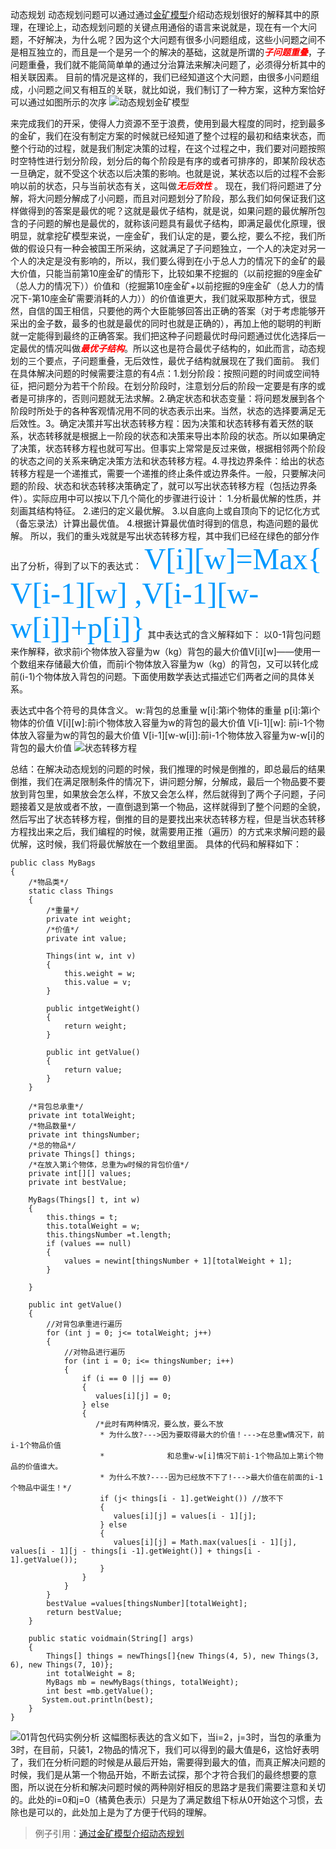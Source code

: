 动态规划
动态规划问题可以通过通过[金矿模型](http://www.cnblogs.com/SDJL/archive/2008/08/22/1274312.html)介绍动态规划很好的解释其中的原理，在理论上，动态规划问题的关键点用通俗的语言来说就是，现在有一个大问题，不好解决，为什么呢？因为这个大问题有很多小问题组成，这些小问题之间不是相互独立的，而且是一个是另一个的解决的基础，这就是所谓的<font color=red>***子问题重叠***</font>，子问题重叠，我们就不能简简单单的通过分治算法来解决问题了，必须得分析其中的相关联因素。
目前的情况是这样的，我们已经知道这个大问题，由很多小问题组成，小问题之间又有相互的关联，就比如说，我们制订了一种方案，这种方案恰好可以通过如图所示的次序
![动态规划金矿模型](https://raw.githubusercontent.com/prayjourney/algorithm_analysis_and_realization/3e2c19dffeb0bb8dabdd549dfdac474bede447a2/dynamic_programming/%E5%8A%A8%E6%80%81%E8%A7%84%E5%88%92%E9%87%91%E7%9F%BF%E6%A8%A1%E5%9E%8B.png)

来完成我们的开采，使得人力资源不至于浪费，使用到最大程度的同时，挖到最多的金矿，我们在没有制定方案的时候就已经知道了整个过程的最初和结束状态，而整个行动的过程，就是我们制定决策的过程，在这个过程之中，我们要对问题按照时空特性进行划分阶段，划分后的每个阶段是有序的或者可排序的，即某阶段状态一旦确定，就不受这个状态以后决策的影响。也就是说，某状态以后的过程不会影响以前的状态，只与当前状态有关，这叫做<font color=red>***无后效性***</font> 。
现在，我们将问题进了分解，将大问题分解成了小问题，而且对问题划分了阶段，那么我们如何保证我们这样做得到的答案是最优的呢？这就是最优子结构，就是说，如果问题的最优解所包含的子问题的解也是最优的，就称该问题具有最优子结构，即满足最优化原理，很明显，就拿挖矿模型来说，一座金矿，我们认定的是，要么挖，要么不挖，我们所做的假设只有一种会被国王所采纳，这就满足了子问题独立，一个人的决定对另一个人的决定是没有影响的，所以，我们要么得到在小于总人力的情况下的金矿的最大价值，只能当前第10座金矿的情形下，比较如果不挖掘的（以前挖掘的9座金矿（总人力的情况下））价值和（挖掘第10座金矿+以前挖掘的9座金矿（总人力的情况下-第10座金矿需要消耗的人力））的价值谁更大，我们就采取那种方式，很显然，自信的国王相信，只要他的两个大臣能够回答出正确的答案（对于考虑能够开采出的金子数，最多的也就是最优的同时也就是正确的），再加上他的聪明的判断就一定能得到最终的正确答案。我们把这种子问题最优时母问题通过优化选择后一定最优的情况叫做<font color=red>***最优子结构***</font>。所以这也是符合最优子结构的，如此而言，动态规划的三个要点，子问题重叠，无后效性，最优子结构就展现在了我们面前。
我们在具体解决问题的时候需要注意的有4点：1.划分阶段：按照问题的时间或空间特征，把问题分为若干个阶段。在划分阶段时，注意划分后的阶段一定要是有序的或者是可排序的，否则问题就无法求解。2.确定状态和状态变量：将问题发展到各个阶段时所处于的各种客观情况用不同的状态表示出来。当然，状态的选择要满足无后效性。3。确定决策并写出状态转移方程：因为决策和状态转移有着天然的联系，状态转移就是根据上一阶段的状态和决策来导出本阶段的状态。所以如果确定了决策，状态转移方程也就可写出。但事实上常常是反过来做，根据相邻两个阶段的状态之间的关系来确定决策方法和状态转移方程。4.寻找边界条件：给出的状态转移方程是一个递推式，需要一个递推的终止条件或边界条件。一般，只要解决问题的阶段、状态和状态转移决策确定了，就可以写出状态转移方程（包括边界条件）。实际应用中可以按以下几个简化的步骤进行设计：
1.分析最优解的性质，并刻画其结构特征。
2.递归的定义最优解。
3.以自底向上或自顶向下的记忆化方式（备忘录法）计算出最优值。
4.根据计算最优值时得到的信息，构造问题的最优解。
所以，我们的重头戏就是写出状态转移方程，其中我们已经在绿色的部分作出了分析，得到了以下的表达式：
<font color=#0099ff size=7 face="黑体">V[i][w]=Max{ V[i-1][w]  ,V[i-1][w-w[i]]+p[i]}</font>
其中表达式的含义解释如下：
以0-1背包问题来作解释，欲求前i个物体放入容量为w（kg）背包的最大价值V[i][w]——使用一个数组来存储最大价值，而前i个物体放入容量为w（kg）的背包，又可以转化成前(i-1)个物体放入背包的问题。下面使用数学表达式描述它们两者之间的具体关系。

表达式中各个符号的具体含义。
   w:背包的总重量
   w[i]:第i个物体的重量
   p[i]:第i个物体的价值
   V[i][w]:前i个物体放入容量为w的背包的最大价值
   V[i-1][w]: 前i-1个物体放入容量为w的背包的最大价值
   V[i-1][w-w[i]]:前i-1个物体放入容量为w-w[i]的背包的最大价值
![状态转移方程](https://raw.githubusercontent.com/prayjourney/algorithm_analysis_and_realization/3e2c19dffeb0bb8dabdd549dfdac474bede447a2/dynamic_programming/%E7%8A%B6%E6%80%81%E8%BD%AC%E7%A7%BB%E6%96%B9%E7%A8%8B.png)

总结：在解决动态规划的问题的时候，我们推理的时候是倒推的，即总最后的结果倒推，我们在满足限制条件的情况下，讲问题分解，分解成，最后一个物品要不要放到背包里，如果放会怎么样，不放又会怎么样，然后就得到了两个子问题，子问题接着又是放或者不放，一直倒退到第一个物品，这样就得到了整个问题的全貌，然后写出了状态转移方程，倒推的目的是要找出来状态转移方程，但是当状态转移方程找出来之后，我们编程的时候，就需要用正推（遍历）的方式来求解问题的最优解，这时候，我们将最优解放在一个数组里面。
具体的代码和解释如下：
```
public class MyBags
{
    /*物品类*/
    static class Things
    {
        /*重量*/
        private int weight;
        /*价值*/
        private int value;
 
        Things(int w, int v)
        {
            this.weight = w;
            this.value = v;
        }
 
        public intgetWeight()
        {
            return weight;
        }
 
        public int getValue()
        {
            return value;
        }
    }
 
    /*背包总承重*/
    private int totalWeight;
    /*物品数量*/
    private int thingsNumber;
    /*总的物品*/
    private Things[] things;
    /*在放入第i个物体，总重为w时候的背包价值*/
    private int[][] values;
    private int bestValue;
 
    MyBags(Things[] t, int w)
    {
        this.things = t;
        this.totalWeight = w;
        this.thingsNumber =t.length;
        if (values == null)
        {
            values = newint[thingsNumber + 1][totalWeight + 1];
        }
 
    }
 
    public int getValue()
    {
        //对背包承重进行遍历
        for (int j = 0; j<= totalWeight; j++)
        {
            //对物品进行遍历
            for (int i = 0; i<= thingsNumber; i++)
            {
                if (i == 0 ||j == 0)
                {
                   values[i][j] = 0;
                } else
                {
                   /*此时有两种情况，要么放，要么不放
                    * 为什么放?--->因为要取得最大的价值！--->在总重w情况下，前i-1个物品价值
                    *              和总重w-w[i]情况下前i-1个物品加上第i个物品的价值谁大。
                    * 为什么不放?----因为已经放不下了!--->最大价值在前面的i-1个物品中诞生！*/
                    if (j< things[i - 1].getWeight()) //放不下
                    {
                       values[i][j] = values[i - 1][j];
                    } else
                    {
                       values[i][j] = Math.max(values[i - 1][j], values[i - 1][j - things[i -1].getWeight()] + things[i - 1].getValue());
                    }
                }
            }
        }
        bestValue =values[thingsNumber][totalWeight];
        return bestValue;
    }
 
    public static voidmain(String[] args)
    {
        Things[] things = newThings[]{new Things(4, 5), new Things(3, 6), new Things(7, 10)};
        int totalWeight = 8;
        MyBags mb = newMyBags(things, totalWeight);
        int best =mb.getValue();
       System.out.println(best);
    }
} 
```
![01背包代码实例分析](https://raw.githubusercontent.com/prayjourney/algorithm_analysis_and_realization/3e2c19dffeb0bb8dabdd549dfdac474bede447a2/dynamic_programming/01%E8%83%8C%E5%8C%85%E4%BB%A3%E7%A0%81%E5%AE%9E%E4%BE%8B%E5%88%86%E6%9E%90.png)
这幅图标表达的含义如下，当i=2，j=3时，当包的承重为3时，在目前，只装1，2物品的情况下，我们可以得到的最大值是6，这恰好表明了，我们在分析问题的时候是从最后开始，需要得到最大的值，而真正解决问题的时候，我们是从第一个物品开始，不断去试探，那个才符合我们的最终想要的意图，所以说在分析和解决问题时候的两种刚好相反的思路才是我们需要注意和关切的。此处的i=0和j=0（橘黄色表示）只是为了满足数组下标从0开始这个习惯，去除也是可以的，此处加上是为了方便于代码的理解。

> 例子引用：[通过金矿模型介绍动态规划](http://www.cnblogs.com/SDJL/archive/2008/08/22/1274312.html)
